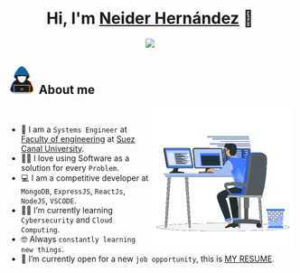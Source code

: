 
<div align="center">
  <h1 align="center">Hi, I'm <a href="https://www.linkedin.com/in/neider-hern%C3%A1ndez/">Neider Hernández</a> 👋</h1>
</div>

<p align="center">
  <a href="https://github.com/DenverCoder1/readme-typing-svg"><img src="https://readme-typing-svg.herokuapp.com?font=Time+New+Roman&color=cyan&size=25&center=true&vCenter=true&width=600&height=100&lines=Systems+Engineer;software+developer;Self-taught+MERN+Developer;Active+Learner/Researcher;Frontend/Backend"></a>
</p>

## <picture><img src = "https://github.com/0xAbdulKhalid/0xAbdulKhalid/raw/main/assets/mdImages/about_me.gif" width = 50px></picture> **About me**

<picture> <img align="right" src="https://github.com/0xAbdulKhalid/0xAbdulKhalid/raw/main/assets/mdImages/Right_Side.gif" width = 250px></picture>

<br>

- :school: I am a `Systems Engineer` at [Faculty of engineering](https://www.unimagdalena.edu.co/PresentacionFacultad/Facultad/2) at [Suez Canal University](https://www.unimagdalena.edu.co/).
- :technologist: I love using Software as a solution for every `Problem`.
- :computer: I am a competitive developer at `MongoDB`, `ExpressJS`, `ReactJs`, `NodeJS`, `VSCODE`.
- :student: I’m currently learning `Cybersecurity` and `Cloud Computing`.
- :nerd_face: Always `constantly learning new things`.
- :thinking: I’m currently open for a new `job opportunity`, this is [MY RESUME](https://drive.google.com/file/d/1gjBHIfYaBXUo7lrXxr3YYe4LcGJjcqgf/view?usp=sharing).

<br>
<!--
**Aghent47/Aghent47** is a ✨ _special_ ✨ repository because its `README.md` (this file) appears on your GitHub profile.

Here are some ideas to get you started:

- 🔭 I’m currently working on ...
- 🌱 I’m currently learning ...
- 👯 I’m looking to collaborate on ...
- 🤔 I’m looking for help with ...
- 💬 Ask me about ...
- 📫 How to reach me: ...
- 😄 Pronouns: ...
- ⚡ Fun fact: ...
-->
